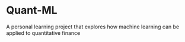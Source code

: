 # Quant-ML
A personal learning project that explores how machine learning can be applied to quantitative finance

